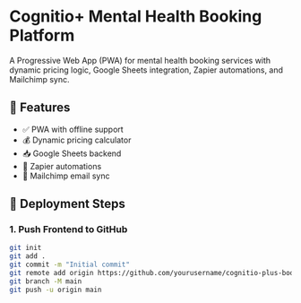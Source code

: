 # Cognitio+ Mental Health Booking Platform

A Progressive Web App (PWA) for mental health booking services with dynamic pricing logic, Google Sheets integration, Zapier automations, and Mailchimp sync.

## 🧩 Features

- ✅ PWA with offline support
- 💰 Dynamic pricing calculator
- 📥 Google Sheets backend
- 🧩 Zapier automations
- 📨 Mailchimp email sync

## 🚀 Deployment Steps

### 1. Push Frontend to GitHub
```bash
git init
git add .
git commit -m "Initial commit"
git remote add origin https://github.com/yourusername/cognitio-plus-booking.git 
git branch -M main
git push -u origin main

